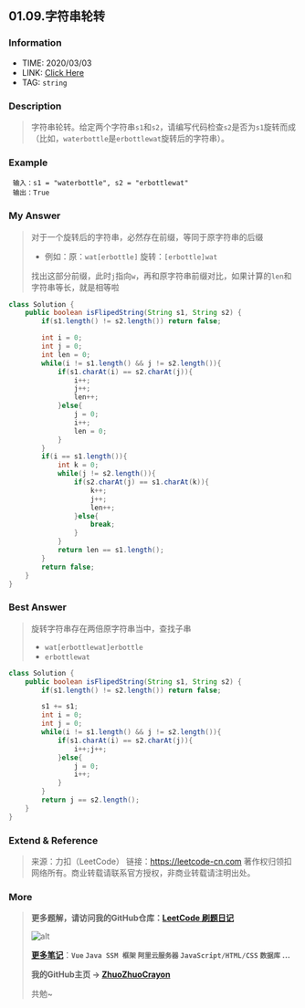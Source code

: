 ## 01.09.字符串轮转

### Information

* TIME: 2020/03/03
* LINK: [Click Here](https://leetcode-cn.com/problems/flipped-string-lcci/)
* TAG: `string`

### Description

> 字符串轮转。给定两个字符串`s1`和`s2`，请编写代码检查`s2`是否为`s1`旋转而成（比如，`waterbottle`是`erbottlewat`旋转后的字符串）。

### Example

```text
 输入：s1 = "waterbottle", s2 = "erbottlewat"
 输出：True
```

### My Answer

> 对于一个旋转后的字符串，必然存在前缀，等同于原字符串的后缀
>
> * 例如：原：`wat[erbottle]` 旋转：`[erbottle]wat`
>
> 找出这部分前缀，此时`j`指向`w`，再和原字符串前缀对比，如果计算的`len`和字符串等长，就是相等啦

```java
class Solution {
    public boolean isFlipedString(String s1, String s2) {
        if(s1.length() != s2.length()) return false;

        int i = 0;
        int j = 0;
        int len = 0;
        while(i != s1.length() && j != s2.length()){
            if(s1.charAt(i) == s2.charAt(j)){
                i++;
                j++;
                len++;
            }else{
                j = 0;
                i++;
                len = 0;
            }
        }
        if(i == s1.length()){
            int k = 0;
            while(j != s2.length()){
                if(s2.charAt(j) == s1.charAt(k)){
                    k++;
                    j++;
                    len++;
                }else{
                    break;
                }
            }
            return len == s1.length();
        }
        return false;
    }
}
```

### Best Answer

> 旋转字符串存在两倍原字符串当中，查找子串
>
> * `wat[erbottlewat]erbottle`
> * `erbottlewat`

```java
class Solution {
    public boolean isFlipedString(String s1, String s2) {
        if(s1.length() != s2.length()) return false;

        s1 += s1;
        int i = 0;
        int j = 0;
        while(i != s1.length() && j != s2.length()){
            if(s1.charAt(i) == s2.charAt(j)){
                i++;j++;
            }else{
                j = 0;
                i++;
            }
        }
        return j == s2.length();
    }
}
```

### Extend & Reference

> 来源：力扣（LeetCode）
> 链接：https://leetcode-cn.com
> 著作权归领扣网络所有。商业转载请联系官方授权，非商业转载请注明出处。

### More

> **更多题解，请访问我的GitHub仓库：[LeetCode 刷题日记](https://github.com/ZhuoZhuoCrayon/my-Nodes/blob/master/Daily/README_2020.md)**
>
> ![alt](https://raw.githubusercontent.com/ZhuoZhuoCrayon/my-Nodes/master/Daily/img/mynode.png)
>
> [**更多笔记**](https://github.com/ZhuoZhuoCrayon/my-Nodes)：**`Vue` `Java SSM 框架` `阿里云服务器` `JavaScript/HTML/CSS`   `数据库` ...**
>
> **我的GitHub主页 -> [ZhuoZhuoCrayon](https://github.com/ZhuoZhuoCrayon)**
>
> 共勉~

